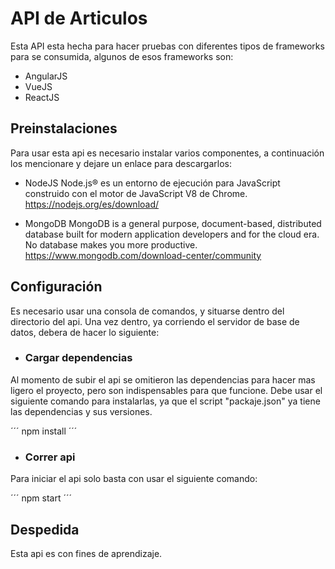 # API de Articulos

Esta API esta hecha para hacer pruebas con diferentes tipos de frameworks para se consumida, algunos de esos frameworks son:

- AngularJS
- VueJS
- ReactJS

## Preinstalaciones
Para usar esta api es necesario instalar varios componentes, a continuación los mencionare y dejare un enlace para descargarlos:

- NodeJS
Node.js® es un entorno de ejecución para JavaScript construido con el motor de JavaScript V8 de Chrome.
https://nodejs.org/es/download/

- MongoDB
MongoDB is a general purpose, document-based, distributed database built for modern application developers and for the cloud era. No database makes you more productive.
https://www.mongodb.com/download-center/community

## Configuración
Es necesario usar una consola de comandos, y situarse dentro del directorio del api. Una vez dentro, ya corriendo el servidor de base de datos, debera de hacer lo siguiente:

- ### Cargar dependencias
Al momento de subir el api se omitieron las dependencias para hacer mas ligero el proyecto, pero son indispensables para que funcione. Debe usar el siguiente comando para instalarlas, ya que el script "packaje.json" ya tiene las dependencias y sus versiones.

´´´
npm install
´´´

- ### Correr api
Para iniciar el api solo basta con usar el siguiente comando:

´´´
npm start
´´´

## Despedida
Esta api es con fines de aprendizaje.